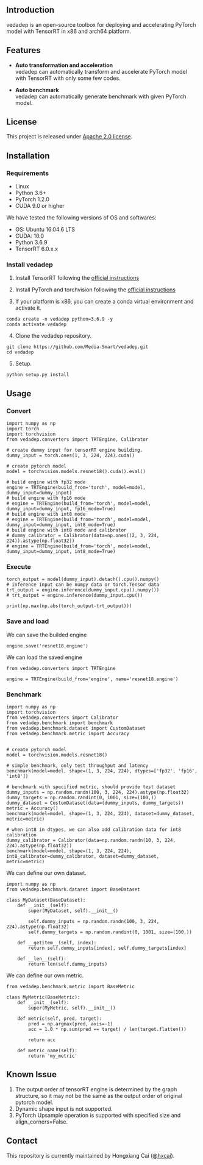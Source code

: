 ## Introduction
vedadep is an open-source toolbox for deploying and accelerating PyTorch model with TensorRT in x86 and arch64 platform.

## Features
- **Auto transformation and acceleration**\
    vedadep can automatically transform and accelerate PyTorch model with TensorRT with only some few 
    codes.

- **Auto benchmark**\
    vedadep can automatically generate benchmark with given PyTorch model.


## License
This project is released under [Apache 2.0 license](https://github.com/Media-Smart/vedadep/blob/master/LICENSE).


## Installation
### Requirements

- Linux
- Python 3.6+
- PyTorch 1.2.0
- CUDA 9.0 or higher

We have tested the following versions of OS and softwares:

- OS: Ubuntu 16.04.6 LTS
- CUDA: 10.0
- Python 3.6.9
- TensorRT 6.0.x.x

### Install vedadep

1. Install TensorRT following the [official instructions](https://developer.nvidia.com/tensorrt/)

2. Install PyTorch and torchvision following the [official instructions](https://pytorch.org/)

3. If your platform is x86, you can create a conda virtual environment and activate it.

```shell
conda create -n vedadep python=3.6.9 -y
conda activate vedadep
```

4. Clone the vedadep repository.

```shell
git clone https://github.com/Media-Smart/vedadep.git
cd vedadep
```

5. Setup.

```shell
python setup.py install 
```

## Usage
### Convert
```shell
import numpy as np
import torch
import torchvision
from vedadep.converters import TRTEngine, Calibrator

# create dummy input for tensorRT engine building.
dummy_input = torch.ones(1, 3, 224, 224).cuda()

# create pytorch model
model = torchvision.models.resnet18().cuda().eval()

# build engine with fp32 mode
engine = TRTEngine(build_from='torch', model=model, dummy_input=dummy_input)
# build engine with fp16 mode
# engine = TRTEngine(build_from='torch', model=model, dummy_input=dummy_input, fp16_mode=True)
# build engine with int8 mode
# engine = TRTEngine(build_from='torch', model=model, dummy_input=dummy_input, int8_mode=True)
# build engine with int8 mode and calibrator
# dummy_calibrator = Calibrator(data=np.ones((2, 3, 224, 224)).astype(np.float32))
# engine = TRTEngine(build_from='torch', model=model, dummy_input=dummy_input, int8_mode=True)
```
### Execute
```shell
torch_output = model(dummy_input).detach().cpu().numpy()
# inference input can be numpy data or torch.Tensor data
trt_output = engine.inference(dummy_input.cpu().numpy())
# trt_output = engine.inference(dummy_input.cpu())

print(np.max(np.abs(torch_output-trt_output)))
```
### Save and load
We can save the builded engine
```shell
engine.save('resnet18.engine')
```
We can load the saved engine
```shell
from vedadep.converters import TRTEngine

engine = TRTEngine(build_from='engine', name='resnet18.engine')
```
### Benchmark
```shell
import numpy as np
import torchvision
from vedadep.converters import Calibrator
from vedadep.benchmark import benchmark
from vedadep.benchmark.dataset import CustomDataset
from vedadep.benchmark.metric import Accuracy


# create pytorch model
model = torchvision.models.resnet18()

# simple benchmark, only test throughput and latency
benchmark(model=model, shape=(1, 3, 224, 224), dtypes=['fp32', 'fp16', 'int8'])

# benchmark with specified metric, should provide test dataset
dummy_inputs = np.random.randn(100, 3, 224, 224).astype(np.float32)
dummy_targets = np.random.randint(0, 1001, size=(100,))
dummy_dataset = CustomDataset(data=(dummy_inputs, dummy_targets))
metric = Accuracy()
benchmark(model=model, shape=(1, 3, 224, 224), dataset=dummy_dataset, metric=metric)

# when int8 in dtypes, we can also add calibration data for int8 calibration
dummy_calibrator = Calibrator(data=np.random.randn(10, 3, 224, 224).astype(np.float32))
benchmark(model=model, shape=(1, 3, 224, 224), int8_calibrator=dummy_calibrator, dataset=dummy_dataset, metric=metric)
```
We can define our own dataset.
```shell
import numpy as np
from vedadep.benchmark.dataset import BaseDataset

class MyDataset(BaseDataset):
    def __init__(self):
        super(MyDataset, self).__init__()

        self.dummy_inputs = np.random.randn(100, 3, 224, 224).astype(np.float32)
        self.dummy_targets = np.random.randint(0, 1001, size=(100,))

    def __getitem__(self, index):
        return self.dummy_inputs[index], self.dummy_targets[index]

    def __len__(self):
        return len(self.dummy_inputs)
```
We can define our own metric.
```shell
from vedadep.benchmark.metric import BaseMetric

class MyMetric(BaseMetric):
    def __init__(self):
        super(MyMetric, self).__init__()

    def metric(self, pred, target):
        pred = np.argmax(pred, axis=-1)
        acc = 1.0 * np.sum(pred == target) / len(target.flatten())

        return acc

    def metric_name(self):
        return 'my_metric'
```

## Known Issue
1. The output order of tensorRT engine is determined by the graph structure, so it may not be the same as the 
output order of original pytorch model.
2. Dynamic shape input is not supported.
3. PyTorch Upsample operation is supported with specified size and align_corners=False.

## Contact
This repository is currently maintained by Hongxiang Cai ([@hxcai](http://github.com/hxcai)).
